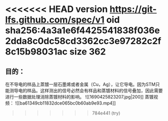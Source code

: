 <<<<<<< HEAD
version https://git-lfs.github.com/spec/v1
oid sha256:4a3a1e6f4425541838f036e2dda8c0dc58cd3362cc3e97282c2f8c15b98031ac
size 362
=======
## 目的：
在不导电的样品上蒸镀一层石墨烯或者金属（Cu，Ag），让它导电。因为STM只能测导电的样品。这样测出的信号必然会有样品和蒸镀材料的信号叠加，因此需要进行一些数据处理消除蒸镀材料的影响。
![[1690425823207.jpg|200]]
蒸镀视频：
![[ba61349cb11832dce065bc0b60ab9e93.mp4]]

>>>>>>> 784e441 (try)
